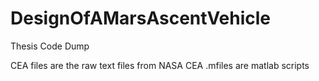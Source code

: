 # DesignOfAMarsAscentVehicle
Thesis Code Dump

CEA files are the raw text files from NASA CEA
.mfiles are matlab scripts
